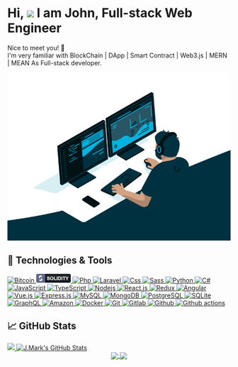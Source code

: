 <h1>Hi, <img src="https://raw.githubusercontent.com/iampavangandhi/iampavangandhi/master/gifs/Hi.gif" width="30px"> I am John, Full-stack Web Engineer</h1>
<p align="left">
Nice to meet you! 🤗 <br/>
I'm very familiar with BlockChain | DApp | Smart Contract | Web3.js | MERN | MEAN As Full-stack developer.
</p>

<p align="center">
  <img src="https://github.com/BCDev727/BCDev727/blob/main/code.gif">
</p>

## 🔧 Technologies & Tools

<!-- <div>
  <a href="https://github.com/BCDev727/BCDev727">
  <img align="center" src="https://github-readme-stats.vercel.app/api/top-langs/?username=BCDev727&hide=java,html,css&title_color=baf14f&text_color=76d285&icon_color=cff389&theme=dark&langs_count=5" />
  </a>
</div> -->
<div>
  <a href="https://github.com/BCDev727">
    <img alt="Bitcoin" src="https://img.shields.io/badge/Bitcoin-ab790d?style=flat&logo=bitcoin&logoColor=white" />
  </a>
  <a href="https://github.com/BCDev727">
    <img alt="Solidity" src="https://github.com/BCDev727/BCDev727/blob/main/icons/solidity.png" />
  </a>
  <a href="https://github.com/BCDev727">
    <img alt="Php" src="https://img.shields.io/badge/PHP-777BB4?style=flat&logo=php&logoColor=white" />
  </a>
  <a href="https://github.com/BCDev727">
    <img alt="Laravel" src="https://img.shields.io/badge/Laravel-FF2D20?style=flat&logo=laravel&logoColor=white" />
  </a>
  <a href="https://github.com/BCDev727">
    <img alt="Css" src="https://img.shields.io/badge/CSS-239120?&style=flat&logo=css3&logoColor=white" />
  </a>
  <a href="https://github.com/BCDev727">
    <img alt="Sass" src="https://img.shields.io/badge/-Sass-CC6699?style=flat&logo=sass&logoColor=white" />
  </a>
  <a href="https://github.com/BCDev727">
    <img alt="Python" src="https://img.shields.io/badge/Python-14354C?style=flat&logo=python&logoColor=white" />
  </a>
  <a href="https://github.com/BCDev727">
    <img alt="C#" src="https://img.shields.io/badge/C%23-239120?style=flat&logo=c-sharp&logoColor=white" />
  </a>
  <a href="https://github.com/BCDev727">
    <img alt="JavaScript" src="https://img.shields.io/badge/JavaScript-323330?style=flat&logo=javascript&logoColor=F7DF1E" />
  </a>
  <a href="https://github.com/BCDev727">
    <img alt="TypeScript" src="https://img.shields.io/badge/-TypeScript-007ACC?style=flat&logo=typescript&logoColor=white" />
  </a>
  <a href="https://github.com/BCDev727">
    <img alt="Nodejs" src="https://img.shields.io/badge/-Nodejs-43853d?style=flat&logo=Node.js&logoColor=white" />
  </a>
  <a href="https://github.com/BCDev727">
    <img alt="React.js" src="https://img.shields.io/badge/-ReactJS-61DAFB?style=flat&logo=react&logoColor=white" />
  </a>
  <a href="https://github.com/BCDev727">
    <img alt="Redux" src="https://img.shields.io/badge/-Redux-764ABC?style=flat&logo=redux&logoColor=white" />
  </a>
  <a href="https://github.com/BCDev727">
    <img alt="Angular" src="https://img.shields.io/badge/-Angular-DD0031?style=flat&logo=angular&logoColor=white" />
  </a>
  <a href="https://github.com/BCDev727">
    <img alt="Vue.js" src="https://img.shields.io/badge/Vue.js-35495E?style=flat&logo=vue.js&logoColor=4FC08D" />
  </a>
  <a href="https://github.com/BCDev727">
    <img alt="Express.js" src="https://img.shields.io/badge/Express.js-80a50e?style=flat&logoColor=white" />
  </a>
  <a href="https://github.com/BCDev727">
    <img alt="MySQL" src="https://img.shields.io/badge/-MySQL-0f69a9?style=flat&logo=mysql&logoColor=white" />
  </a>
  <a href="https://github.com/BCDev727">
    <img alt="MongoDB" src="https://img.shields.io/badge/-MongoDB-13aa52?style=flat&logo=mongodb&logoColor=white" />
  </a>
  <a href="https://github.com/BCDev727">
    <img alt="PostgreSQL" src="https://img.shields.io/badge/PostgreSQL-316192?style=flat&logo=postgresql&logoColor=white" />
  </a>
  <a href="https://github.com/BCDev727">
    <img alt="SQLite" src="https://img.shields.io/badge/SQLite-07405E?style=flat&logo=sqlite&logoColor=white" />
  </a>
  <a href="https://github.com/BCDev727">  
    <img alt="GraphQL" src="https://img.shields.io/badge/-GraphQL-E10098?style=flat&logo=graphql&logoColor=white" />
  </a>
  <a href="https://github.com/BCDev727">  
    <img alt="Amazon" src="https://img.shields.io/badge/Amazon_AWS-232F3E?style=flat&logo=amazon-aws&logoColor=white" />
  </a>
  <a href="https://github.com/BCDev727">  
    <img alt="Docker" src="https://img.shields.io/badge/-Docker-46a2f1?style=flat&logo=docker&logoColor=white" />
  </a>
  <a href="https://github.com/BCDev727">  
    <img alt="Git" src="https://img.shields.io/badge/-Git-F05032?style=flat&logo=git&logoColor=white" />
  </a>
  <a href="https://github.com/BCDev727">  
    <img alt="Gitlab" src="https://img.shields.io/badge/-GitLab-FCA121?style=flat&logo=gitlab" />
  </a>
  <a href="https://github.com/BCDev727">  
    <img alt="Github" src="https://img.shields.io/badge/-GitHub-181717?style=flat&logo=github" />
  </a>
  <a href="https://github.com/BCDev727">  
    <img alt="Github actions" src="https://img.shields.io/badge/-Github_Actions-2088FF?style=flat&logo=github-actions&logoColor=white" />
  </a>
</div>

## &#x1f4c8; GitHub Stats

<a href="https://git.io/streak-stats"  align="center">
  <img src="http://github-readme-streak-stats.herokuapp.com?user=BCDev727&title_color=baf14f&text_color=76d285&icon_color=cff389&theme=dark&hide_border=true" />
</a>
<a href="https://github.com/BCDev727/BCDev727" align="center">
  <img src="https://github-readme-stats.vercel.app/api?username=BCDev727&show_icons=true&line_height=27&count_private=true&title_color=baf14f&text_color=76d285&icon_color=cff389&theme=dark" alt="J.Mark's GitHub Stats" />
</a>

<div align="center">
  <a href="https://github.com/BCDev727/BCDev727" align="center">
  <img align="center" src="https://github-readme-stats.vercel.app/api/pin/?username=BCDev727&repo=BCDev727&show_owner=true&title_color=ffffff&text_color=c9cacc&icon_color=2bbc8a&bg_color=1d1f21" />
  </a>
  <a href="https://github.com/BCDev727/BCDev727" align="center">
    <img align="center" src="https://github-readme-stats.vercel.app/api/pin/?username=BCDev727&repo=BCDev727&show_owner=true&title_color=ffffff&text_color=c9cacc&icon_color=2bbc8a&bg_color=1d1f21" />
  </a>    
</div>


